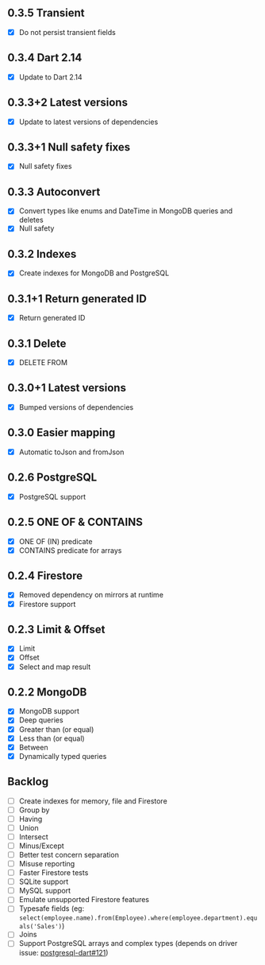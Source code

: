 0.3.5 Transient
-------------------------------

* [x] Do not persist transient fields

0.3.4 Dart 2.14
-------------------------

* [x] Update to Dart 2.14

0.3.3+2 Latest versions
-------------------------

* [x] Update to latest versions of dependencies

0.3.3+1 Null safety fixes
-------------------------

* [x] Null safety fixes

0.3.3 Autoconvert
-----------------

* [x] Convert types like enums and DateTime in MongoDB queries and deletes
* [x] Null safety

0.3.2 Indexes
-------------

* [x] Create indexes for MongoDB and PostgreSQL

0.3.1+1 Return generated ID
---------------------------

* [x] Return generated ID

0.3.1 Delete
------------

* [x] DELETE FROM

0.3.0+1 Latest versions
-----------------------

* [x] Bumped versions of dependencies

0.3.0 Easier mapping
--------------------

* [x] Automatic toJson and fromJson

0.2.6 PostgreSQL
----------------

* [x] PostgreSQL support

0.2.5 ONE OF & CONTAINS
-----------------------

* [x] ONE OF (IN) predicate
* [x] CONTAINS predicate for arrays

0.2.4 Firestore
---------------

* [x] Removed dependency on mirrors at runtime
* [x] Firestore support

0.2.3 Limit & Offset
--------------------

* [x] Limit
* [x] Offset
* [x] Select and map result

0.2.2 MongoDB
-------------

* [x] MongoDB support
* [x] Deep queries
* [x] Greater than (or equal)
* [x] Less than (or equal)
* [x] Between
* [x] Dynamically typed queries

Backlog
-------

* [ ] Create indexes for memory, file and Firestore
* [ ] Group by
* [ ] Having
* [ ] Union
* [ ] Intersect
* [ ] Minus/Except
* [ ] Better test concern separation
* [ ] Misuse reporting
* [ ] Faster Firestore tests
* [ ] SQLite support
* [ ] MySQL support
* [ ] Emulate unsupported Firestore features
* [ ] Typesafe fields (eg: `select(employee.name).from(Employee).where(employee.department).equals('Sales')`)
* [ ] Joins
* [ ] Support PostgreSQL arrays and complex types (depends on driver
  issue: [postgresql-dart#121](https://github.com/stablekernel/postgresql-dart/issues/121))
